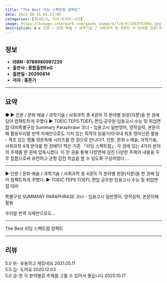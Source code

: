 ```yaml
---
title: "The Best 리딩 스펙트럼 컴팩트"
date: 2021-08-16 03:23:09
categories: [국내도서, 국어-외국어-사전]
image: https://bimage.interpark.com/goods_image/4/7/0/9/336374709s.jpg
description: ● ▶ 인문 / 문화·예술 / 과학기술 / 사회과학 총 4권의 각 분야별 원문(지문)을 한 권에 담아 컴팩트하게 꾸몄다.▶ TOEIC·TEPS·TOEFL·편입·공무원·임용고시·수능 및 취업면접 대비특별구성 Summary Paraphrase 코너 - 임용고시 일반영어, 영작실력, 본문
---
```


## **정보**

- **ISBN : 9788980997220**
- **출판사 : 종합출판EnG**
- **출판일 : 20200814**
- **저자 : 홍준기**

------



## **요약**

●  ▶ 인문 / 문화·예술 / 과학기술 / 사회과학 총 4권의 각 분야별 원문(지문)을 한 권에 담아 컴팩트하게 꾸몄다.▶ TOEIC·TEPS·TOEFL·편입·공무원·임용고시·수능 및 취업면접 대비특별구성 Summary  Paraphrase 코너 - 임용고시 일반영어, 영작실력, 본문이해 활용우리말 번역 자체만으로도 가치 있는 최적의 읽을거리!국내 최초 영어신문 활용 - 격조 있는 명품 영문독해  시리즈를 한 권으로 만나다!1. 인문, 문화 o 예술, 과학기술, 사회과학 4개 분야를 한 권에!이 책은 기존 「리딩 스펙트럼」 각 권에 있는 4가지 분야의 주제를 한 권에 압축시켰다. 이 한 권을 통해 다방면에 걸친 다양한 주제의 내용을 두루 접함으로써 유연하고 균형 잡힌 학습을 할 수 있도록 구성하였다....

------

▶ 인문 / 문화·예술 / 과학기술 / 사회과학 총 4권의 각 분야별 원문(지문)을 한 권에 담아 컴팩트하게 꾸몄다.
▶ TOEIC·TEPS·TOEFL·편입·공무원·임용고시·수능 및 취업면접 대비

특별구성 SUMMARY  PARAPHRASE 코너 - 임용고시 일반영어, 영작실력, 본문이해 활용

우리말 번역 자체만으로도... 

------


The Best 리딩 스펙트럼 컴팩트 

------


## **리뷰** 

5.0 위- 유용하고 재밌네요 2021.05.11 <br/>5.0 김- 도어요 2020.12.03 <br/>5.0 금-원 각 분야별로 주제를 고를 수 있어서 좋습니다  2020.10.17 <br/>